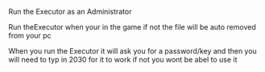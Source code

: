 Run the Executor as an Administrator

Run theExecutor when your in the game if not the file will be auto removed from your pc 

When you run the Executor it will ask you for a password/key and then you will need to typ in 2030 for it to work if not you wont be abel to use it
